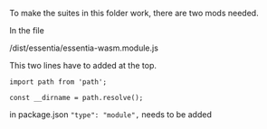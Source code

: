 

To make the suites in this folder work, there are two mods needed.

In the file

/dist/essentia/essentia-wasm.module.js

This two lines have to added at the top.


`import path from 'path';`

`const __dirname = path.resolve();`


in package.json `"type": "module",` needs to be added